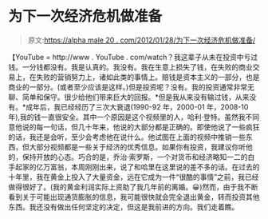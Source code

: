 # 为下一次经济危机做准备

> 原文:[https://alpha male 20 . com/2012/01/28/为下一次经济危机做准备/](https://alphamale20.com/2012/01/28/preparing-for-the-next-economic-crash/)

【YouTube = http://www . YouTube . com/watch？我这辈子从未在投资中亏过钱。一分钱都没有。我是认真的。我没有。我在生意上损失了钱，在失败的商业交易上，在失败的营销努力上，诸如此类的事情上。赔钱是资本主义的一部分，也是商业的一部分。(或者至少应该是这样。)但是投资呢？没有。我的投资通常非常无聊、简单和保守。很少给他们带来巨大的回报。*但是我从来没有输过钱，从来没有。*成年后，我已经经历了三次大衰退(1990-92 年，2000-01 年，2008-10 年),我的钱一直很安全。其中一个原因是这个视频里的人，哈利·登特。虽然我不同意他说的每一句话，但几十年来，他说的大部分都是正确的。即使他说了一些疯狂的话，我还是会听，至少会考虑他在说什么。他试图在上面的视频中推销一些东西，但大部分视频都是一些关于经济的优秀信息。如果你有投资，我建议你听他的，保持开放的心态。巧合的是，乔治·索罗斯，一个对货币和经济略知一二的白手起家的亿万富翁，本周刚刚出来，说了和哈里在这里说的差不多的话。在过去的十年里，我在黄金上投入了大量资金，远在它成为一件“很酷的事情”之前，我已经做得很好了。(我的黄金利润实际上资助了我几年前的离婚。😀)然而，由于我不断看到关于可能出现通货膨胀的信息，我可能很快就会完全退出黄金，转而投资其他东西。我还没有做出任何坚定的决定，但这是我前进的方向。我们走着瞧。